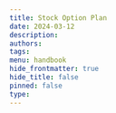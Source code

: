 ```yaml
---
title: Stock Option Plan
date: 2024-03-12
description: 
authors: 
tags: 
menu: handbook
hide_frontmatter: true
hide_title: false
pinned: false
type:
---
```

